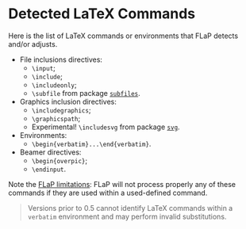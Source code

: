 # Detected LaTeX Commands

Here is the list of LaTeX commands or environments that FLaP detects and/or adjusts.

 * File inclusions directives:
    * `\input`;
    * `\include`;
    * `\includeonly`;
    * `\subfile` from package [`subfiles`](https://www.ctan.org/pkg/subfiles?lang=en).
 * Graphics inclusion directives:
    * `\includegraphics`;
    * `\graphicspath`;
    * Experimental! `\includesvg` from package [`svg`](https://www.ctan.org/pkg/svg?lang=en).
 * Environments:
    * `\begin{verbatim}...\end{verbatim}`.
 * Beamer directives:
    * `\begin{overpic}`;
    * `\endinput`.
    
Note the [FLaP limitations](caveats): FLaP will not process properly any
of these commands if they are used within a used-defined command.

> Versions prior to 0.5 cannot identify LaTeX commands within a `verbatim`
environment and may perform invalid substitutions.